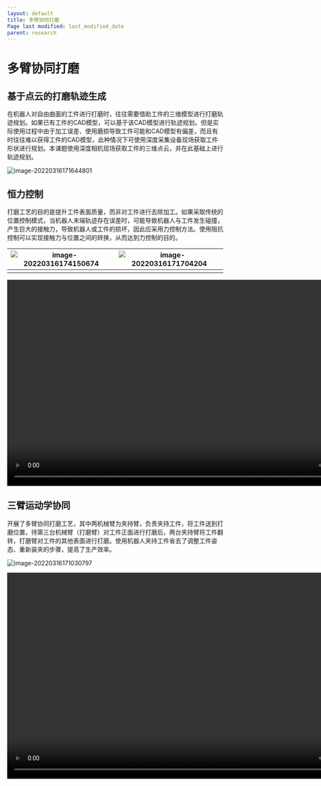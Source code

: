 ```yaml
---
layout: default
title: 多臂协同打磨
Page last modified: last_modified_date
parent: research
---
```

# 多臂协同打磨

## 基于点云的打磨轨迹生成

在机器人对自由曲面的工件进行打磨时，往往需要借助工件的三维模型进行打磨轨迹规划。如果已有工件的CAD模型，可以基于该CAD模型进行轨迹规划。但是实际使用过程中由于加工误差、使用磨损导致工件可能和CAD模型有偏差，而且有时往往难以获得工件的CAD模型，此种情况下可使用深度采集设备现场获取工件形状进行规划。本课题使用深度相机现场获取工件的三维点云，并在此基础上进行轨迹规划。

![image-20220316171644801]({{site.url}}/docs/research/2022-03-15-triarm.assets/image-20220316171644801.png)

## 恒力控制

打磨工艺的目的是提升工件表面质量，而非对工件进行去除加工。如果采取传统的位置控制模式，当机器人末端轨迹存在误差时，可能导致机器人与工件发生碰撞，产生巨大的接触力，导致机器人或工件的损坏，因此应采用力控制方法。使用阻抗控制可以实现接触力与位置之间的转换，从而达到力控制的目的。

| ![image-20220316174150674]({{site.url}}/docs/research/2022-03-15-triarm.assets/image-20220316174150674.png) | ![image-20220316171704204]({{site.url}}/docs/research/2022-03-15-triarm.assets/image-20220316171704204.png) |
| ------------------------------------------------------------ | ------------------------------------------------------------ |
|                                                              |                                                              |

<video width="854" height="480" src="{{site.url}}/docs/research/2022-03-15-triarm.assets/polishing_compress.mp4" controls></video>

## 三臂运动学协同

开展了多臂协同打磨工艺，其中两机械臂为夹持臂，负责夹持工件，将工件送到打磨位置，待第三台机械臂（打磨臂）对工件正面进行打磨后，两台夹持臂将工件翻转，打磨臂对工件的其他表面进行打磨。使用机器人夹持工件省去了调整工件姿态、重新装夹的步骤，提高了生产效率。

![image-20220316171030797]({{site.url}}/docs/research/2022-03-15-triarm.assets/image-20220316171030797.png)

<video width="854" height="480" src="{{site.url}}/docs/research/2022-03-15-triarm.assets/triarm_compress.mp4" controls></video>

